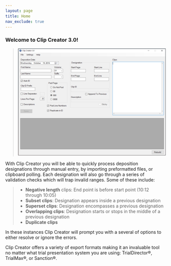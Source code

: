 ```yaml
---
layout: page
title: Home
nav_exclude: true
---
```

### Welcome to Clip Creator 3.0!

> ![Screen Grab - User Interface](assets/ui.png)

With Clip Creator you will be able to quickly process deposition designations through manual entry, by importing preformatted files, or clipboard polling.  Each designation will also go through a series of validation checks which will trap invalid ranges.  Some of these include:

> - **Negative length** clips: End point is before start point (10:12 through 10:05)
> - **Subset clips**: Designation appears inside a previous designation
> - **Superset clips**: Designation encompasses a previous designation
> - **Overlapping clips**: Designation starts or stops in the middle of a previous designation 
> - **Duplicate clips**

In these instances Clip Creator will prompt you with a several of options to either resolve or ignore the errors.

Clip Creator offers a variety of export formats making it an invaluable tool no matter what trial presentation system you are using: TrialDirector®, TrialMax®, or Sanction®.
